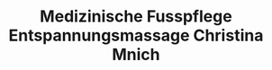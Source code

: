 ---
title: "Medizinische Fusspflege Entspannungsmassage Christina Mnich"
url: /st-egidien/medizinische-fusspflege-entspannungsmassage-christina-mnich/
shop: Kosmetik
---